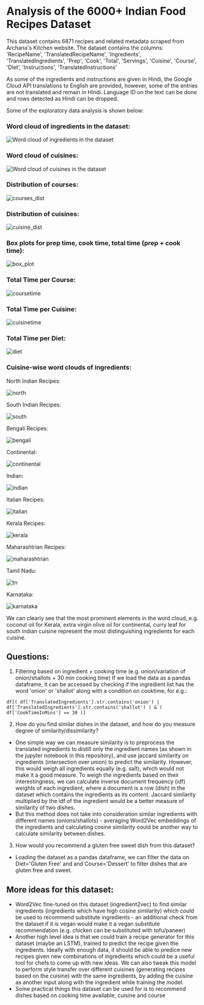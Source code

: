 # Analysis of the 6000+ Indian Food Recipes Dataset

This dataset contains 6871 recipes and related metadata scraped from Archana's Kitchen website. 
The dataset contains the columns: 'RecipeName', 'TranslatedRecipeName', 'Ingredients', 'TranslatedIngredients', 'Prep', 'Cook', 'Total', 'Servings', 'Cuisine', 'Course', 'Diet', 'Instructions', 'TranslatedInstructions'

As some of the ingredients and instructions are given in Hindi, the Google Cloud API translations to English are provided, however, some of the entries are not translated and remain in Hindi. Language ID on the text can be done and rows detected as Hindi can be dropped. 

Some of the exploratory data analysis is shown below:

### Word cloud of ingredients in the dataset:

![Word cloud of ingredients in the dataset](imgs/ingredient_wordcloud.png)

### Word cloud of cuisines:

![Word cloud of cuisines in the dataset](imgs/cuisine_wordcloud.png)

### Distribution of courses:

![courses_dist](imgs/course_distribution.png)

### Distribution of cuisines:

![cuisine_dist](imgs/cuisine_distribution.png)

### Box plots for prep time, cook time, total time (prep + cook time):

![box_plot](imgs/box_plots.png)

### Total Time per Course:

![coursetime](imgs/tot_time_per_course.png)

### Total Time per Cuisine:

![cuisinetime](imgs/tot_time_per_cuisine.png)

### Total Time per Diet:

![diet](imgs/tot_time_per_diet.png)

### Cuisine-wise word clouds of ingredients:

North Indian Recipes:

![north](imgs/cuisine_wordclouds/north_indian_wordcloud.png)

South Indian Recipes:

![south](imgs/cuisine_wordclouds/south_indian_wordcloud.png)

Bengali Recipes:

![bengali](imgs/cuisine_wordclouds/bengali_wordcloud.png)

Continental:

![continental](imgs/cuisine_wordclouds/continental_cuisine_wordcloud.png)

Indian:

![indian](imgs/cuisine_wordclouds/indian_cuisine_wordcloud.png)

Italian Recipes:

![italian](imgs/cuisine_wordclouds/italian_wordcloud.png)

Kerala Recipes:

![kerala](imgs/cuisine_wordclouds/kerala_wordcloud.png)

Maharashtrian Recipes:

![maharashtrian](imgs/cuisine_wordclouds/maharashtrian_wordcloud.png)

Tamil Nadu:

![tn](imgs/cuisine_wordclouds/tn_wordcloud.png)

Karnataka:

![karnataka](imgs/cuisine_wordclouds/karnataka_wordcloud.png)

We can clearly see that the most prominent elements in the word cloud, e.g. coconut oil for Kerala, extra virgin olive oil for continental, curry leaf for south indian cuisine represent the most distinguishing ingredients for each cuisine.

## Questions:
1. Filtering based on ingredient + cooking time (e.g. onion/variation of onion/shallots + 30 min cooking time)
If we load the data as a pandas dataframe, it can be accessed by checking if the ingredient list has the word 'onion' or 'shallot' along with a condition on cooktime, for e.g.:
```
df[( df['TranslatedIngredients'].str.contains('onion') | df['TranslatedIngredients'].str.contains('shallot') ) & ( df['CookTimeInMins'] == 30 )]
```
2. How do you find similar dishes in the dataset, and how do you measure degree of similarity/dissimilarity?

 - One simple way we can measure similarity is to preprocess the translated ingredients to distill only the ingredient names (as shown in the jupyter notebook in this repository), and use jaccard similarity on ingredients (intersection over union) to predict the similarity. However, this would weigh all ingredients equally (e.g. salt), which would not make it a good measure. To weigh the ingredients based on their interestingness, we can calculate inverse document frequency (idf) weights of each ingredient, where a document is a row (dish) in the dataset which contains the ingredients as its content. Jaccard similarity multiplied by the idf of the ingredient would be a better measure of similarity of two dishes.
 - But this method does not take into consideration similar ingredients with different names (onions/shallots) - averaging Word2Vec embeddings of the ingredients and calculating cosine similarity could be another way to calculate similarity between dishes.
3. How would you recommend a gluten free sweet dish from this dataset?
 - Loading the dataset as a pandas dataframe, we can filter the data on Diet='Gluten Free' and and Course='Dessert' to filter dishes that are gluten free and sweet. 

## More ideas for this dataset:
- Word2Vec fine-tuned on this dataset (ingredient2vec) to find similar ingredients (ingredients which have high cosine similarity) 
which could be used to recommend substitute ingredients - an additional check from the dataset if it is vegan would make it a vegan substitute recommendation 
(e.g. chicken can be substituted with tofu/paneer) 
- Another high level idea is that we could train a recipe generator for this dataset (maybe an LSTM), trained to predict the recipe given the ingredients. Ideally with enough data, it should be able to predice new recipes given new combinations of ingredients which could be a useful tool for chefs to come up with new ideas. We can also tweak this model to perform style transfer over different cuisines (generating recipes based on the cuisine) with the same ingredients, by adding the cuisine as another input along with the ingredient while training the model. 
- Some practical things this dataset can be used for is to recommend dishes based on cooking time available, cuisine and course
